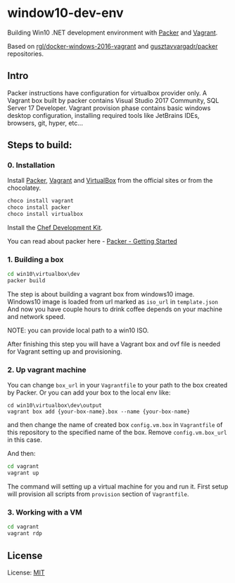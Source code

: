 # window10-dev-env
Building Win10 .NET development environment with [Packer](https://www.packer.io/) and [Vagrant](https://www.vagrantup.com/).

Based on [rgl/docker-windows-2016-vagrant](https://github.com/rgl/docker-windows-2016-vagrant) and [gusztavvargadr/packer](https://github.com/gusztavvargadr/packer) repositories.

## Intro
Packer instructions have configuration for virtualbox provider only.
A Vagrant box built by packer contains Visual Studio 2017 Community, SQL Server 17 Developer.
Vagrant provision phase contains basic windows desktop configuration, installing required tools like JetBrains IDEs, browsers, git, hyper, etc...

## Steps to build:

### 0. Installation

Install [Packer][PackerInstallation], [Vagrant][VagrantInstallation] and [VirtualBox][VirtualBoxInstallation] from the official sites or from the chocolatey.

```cmd
choco install vagrant
choco install packer
choco install virtualbox
```
Install the [Chef Development Kit][ChefDKInstallation].

You can read about packer here - [Packer - Getting Started][PackerGettingStarted]

[PackerGettingStarted]: https://www.packer.io/intro/getting-started/install.html
[PackerInstallation]: https://www.packer.io/docs/install/index.html
[VagrantInstallation]: https://www.vagrantup.com/docs/installation/
[ChefDKInstallation]: https://downloads.chef.io/chefdk/
[VirtualBoxInstallation]: https://www.virtualbox.org/wiki/Downloads/

### 1. Building a box

```cmd
cd win10\virtualbox\dev
packer build 
```
The step is about building a vagrant box from windows10 image. Windows10 image is loaded from url marked as `iso_url` in `template.json`
And now you have couple hours to drink coffee depends on your machine and network speed.

NOTE: you can provide local path to a win10 ISO.

After finishing this step you will have a Vagrant box and ovf file is needed for Vagrant setting up and provisioning.

### 2. Up vagrant machine

You can change `box_url` in your `Vagrantfile` to your path to the box created by Packer.
Or you can add your box to the local env like:

```
cd win10\virtualbox\dev\output
vagrant box add {your-box-name}.box --name {your-box-name}
```
and then change the name of created box `config.vm.box` in `Vagrantfile` of this repository to the specified name of the box. Remove `config.vm.box_url` in this case.

And then:

```cmd
cd vagrant
vagrant up
```

The command will setting up a virtual machine for you and run it. First setup will provision all scripts from `provision` section of `Vagrantfile`.

### 3. Working with a VM

```cmd
cd vagrant
vagrant rdp
```

## License
License: [MIT](LICENSE)
